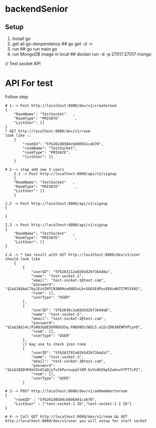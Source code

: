 # backendSenior

## Setup
1. Install go 
2. get all go-denpendency ## go get -d -v
3. run ## go run main.go 
4. run MongoDB image in local ## docker run -d -p 27017:27017 mongo


// Test socket API 

# API For test 
Follow step

	# 1--> Post http://localhost:8080/dev/v1/createroom
	{
		"RoomName": "TestSocket"   ,       
		"RoomType": "PRIVATE"       ,  
		"ListUser": []
	}
	* GET http://localhost:8080/dev/v1/room
	look like ::
		{
		    "roomId": "5fb261d8584cb606941cab70",
		    "roomName": "TestSocket",
		    "roomType": "PRIVATE",
		    "listUser": []
		}

	# 2--> step add new 3 users
	    2.1 -> Post http://localhost:8080/api/v1/signup
	    {
		"RoomName": "TestSocket"   ,       
		"RoomType": "PRIVATE"       ,  
		"ListUser": []
	    }

    2.2 -> Post http://localhost:8080/api/v1/signup
    {

    }

    2.3 -> Post http://localhost:8080/api/v1/signup
    {
        "RoomName": "TestSocket"   ,       
        "RoomType": "PRIVATE"       ,  
        "ListUser": []
    }

    2.4 -> * See result with GET http://localhost:8080/dev/v1/user
    should look like 
        {
            {
                "userID": "5fb263212a02b5d2bf3b4d8a",
                "name": "test-socket-1",
                "email": "test-socket-1@test.com",
                "password": "$2a$10$AwC7ky2EzUZHTCN3NOHzeO8D3vLbrGGEXEdPxuVEKsdH7ITMlXV8S",
                "room": [],
                "userType": "USER"
            },
            {
                "userID": "5fb2636c2a02b5d2bf3b4da0",
                "name": "test-socket-2",
                "email": "test-socket-2@test.com",
                "password": "$2a$10$14c/PzNOJQdE5OVRDG5Sq.FNOU8EnJW2LS.oLD/2D038ENPVPiynO",
                "room": [],
                "userType": "USER"
            },
            // may use to check join room
            {
                "userID": "5fb263702a02b5d2bf3b4da7",
                "name": "test-socket-3",
                "email": "test-socket-3@test.com",
                "password": "$2a$10$DYK9oCOn4CqQjoToJkPuruupqllKM.GxVsHk5kp52wkxvhTPTTcP2",
                "room": [],
                "userType": "USER"
            }

	# 3--> POST http://localhost:8080/dev/v1/addmembertoroom
	{
	    "roomID" : "5fb261d8584cb606941cab70",
		"ListUser" : ["test-socket-1 ID","test-socket-1 2 ID"]
	}
	
	# 4--> Call GET http://localhost:8080/dev/v1/room && GET http://localhost:8080/dev/v1/user you will setup for start socket
